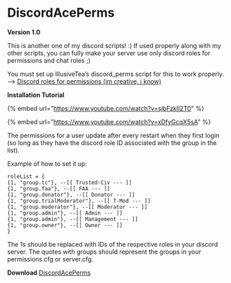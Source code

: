 # DiscordAcePerms

**Version 1.0**

This is another one of my discord scripts! :\) If used properly along with my other scripts, you can fully make your server use only discord roles for permissions and chat roles ;\)

You must set up IllusiveTea’s discord\_perms script for this to work properly. —&gt; [Discord roles for permissions \(im creative, i know\)](https://forum.cfx.re/t/discord-roles-for-permissions-im-creative-i-know/233805)

**Installation Tutorial**

{% embed url="https://www.youtube.com/watch?v=sjbFzkII2T0" %}

{% embed url="https://www.youtube.com/watch?v=xDfyGcqX5sA" %}

The permissions for a user update after every restart when they first login \(so long as they have the discord role ID associated with the group in the list\).

Example of how to set it up:

```text
roleList = {
{1, "group.tc"}, --[[ Trusted-Civ --- ]] 
{1, "group.faa"}, --[[ FAA --- ]]
{1, "group.donator"}, --[[ Donator --- ]]
{1, "group.trialModerator"}, --[[ T-Mod --- ]] 
{1, "group.moderator"}, --[[ Moderator --- ]]
{1, "group.admin"}, --[[ Admin --- ]]
{1, "group.admin"}, --[[ Management --- ]]
{1, "group.owner"}, --[[ Owner --- ]]
}
```

The 1s should be replaced with IDs of the respective roles in your discord server. The quotes with groups should represent the groups in your permissions.cfg or server.cfg.

**Download** [DiscordAcePerms](https://github.com/TheWolfBadger/DiscordAcePerms)


